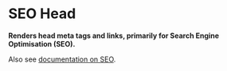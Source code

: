 # SEO Head

**Renders head meta tags and links, primarily for Search Engine Optimisation (SEO).**

Also see [documentation on SEO](../../../docs/seo.md).
